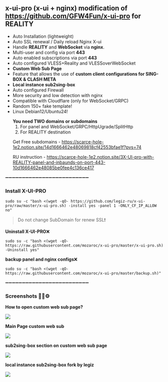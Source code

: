 ## x-ui-pro (x-ui + nginx) modification of https://github.com/GFW4Fun/x-ui-pro for REALITY
- Auto Installation (lightweight)
- Auto SSL renewal / Daily reload Nginx X-ui
- Handle **REALITY** and **WebSocket** via **nginx**.
- Multi-user and config via port **443**
- Auto enabled subscriptions via port **443**
- Auto configured VLESS+Reality and VLESSoverWebSocket
- **Custom Web Sub Page**
- Feature that allows the use of **custom client configurations for SING-BOX & CLASH META**
- **Local instance sub2sing-box**
- Auto configured Firewall
- More security and low detection with nginx
- Compatible with Cloudflare (only for WebSocket/GRPC)
- Random 150+ fake template!
- Linux Debian12/Ubuntu24!
  >
   **You need TWO domains or subdomains**
  1. For panel and WebSocket/GRPC/HttpUgrade/SplitHttp
  2. For REALITY destination
  >
  Get Free subdomains - https://scarce-hole-1e2.notion.site/14d1666462e48069818cf42553bfae1f?pvs=74
  >
  RU instruction - https://scarce-hole-1e2.notion.site/3X-UI-pro-with-REALITY-panel-and-inbaunds-on-port-443-10d1666462e48085be0fee4c136ce417
  
➖➖➖➖➖➖➖➖➖➖➖➖➖➖➖➖➖➖➖➖➖➖➖➖➖

### Install X-UI-PRO

```
sudo su -c "bash <(wget -qO- https://github.com/legiz-ru/x-ui-pro/raw/master/x-ui-pro.sh) -install yes -panel 1 -ONLY_CF_IP_ALLOW no"
```
> 
> Do not change SubDomain for renew SSL❗


**Uninstall X-UI-PRO**:x:
```
sudo su -c "bash <(wget -qO- https://raw.githubusercontent.com/mozaroc/x-ui-pro/master/x-ui-pro.sh) -Uninstall yes"
```

**backup panel and nginx configs**:x:
```
sudo su -c "bash <(wget -qO- https://raw.githubusercontent.com/mozaroc/x-ui-pro/master/backup.sh)"
```

➖➖➖➖➖➖➖➖➖➖➖➖➖➖➖➖➖➖➖➖➖➖➖➖➖
### Screenshots :wrench:🐧⚙️
>
**How to open custom web sub page?**
>
![](https://github.com/legiz-ru/x-ui-pro/blob/master/media/CustomWebSubHow2Open.png?raw=true)
>
**Main Page custom web sub**
>
![](https://github.com/legiz-ru/x-ui-pro/blob/master/media/CustomWebSub.png?raw=true)
>
**sub2sing-box section on custom web sub page**
>
![](https://github.com/legiz-ru/x-ui-pro/blob/master/media/CustomWebSubSingBox.png?raw=true)
>
**local instance sub2sing-box fork by legiz**
>
![](https://github.com/legiz-ru/x-ui-pro/blob/master/media/sub2sing.png?raw=true)
